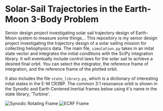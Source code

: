 # Solar-Sail Trajectories in the Earth-Moon 3-Body Problem
Senior design project investigating solar sail trajectory design of Earth-Moon system to measure some things...
This repository is my senior design project investigating the trajectory design of a solar sailing mission for collecting heliophysics data. The main file, `simulation.py` takes in an inital state vector and integrates the initial conditions with the SciPy integration library. It will eventually include control laws for the solar sail to achieve a desired final orbit. You can select the integrator, the reference frame of integration, and the reference frame of the plotted orbit.

It also includes the file `state_library.py`, which is a dictionary of interesting inital states in the E-M CR3BP. The common 3:1 resonance orbit is shown in the Synodic and Earth Centered Inertial frames below using it's name in the state library, 'Turbine'.

![Synodic Rotating Frame](/Simulation/EMR_Turbine.jpg)
![ECRF Frame](/Simulation/ECRF_Turbine.jpg)